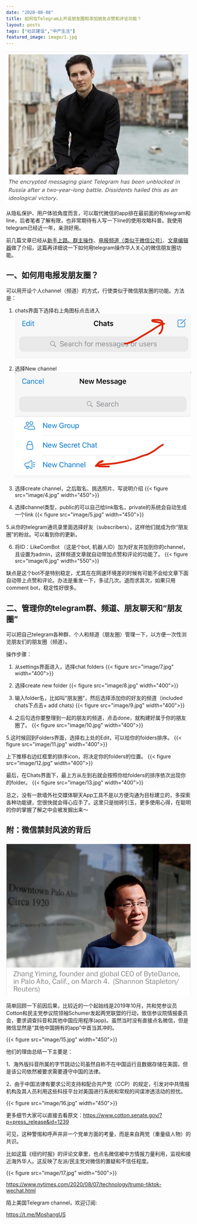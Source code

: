 ```yaml
---
date: "2020-08-08"
title: 如何在Telegram上开设朋友圈和添加朋友点赞和评论功能？
layout: posts
tags: ["社区建设","中产生活"]
featured_image: image/1.jpg
---
```


![](image/1.jpg)


从隐私保护、用户体验角度而言，可以取代微信的app排在最前面的有telegram和line，后者笔者了解有限，也非常期待有人写一下line的使用攻略科普。我使用telegram已经近一年，亲测好用。


前几篇文章已经从[新手上路、群主操作](../telegram_novice_group/)、[电报频道（类似于微信公号）](../telegram_channel/)、[文章编辑器](../telegraph_intro/)做了介绍，这篇再详细说一下如何用telegram操作华人关心的微信朋友圈功能。

<!--more-->

## 一、如何用电报发朋友圈？

可以用开设个人channel（频道）的方式，行使类似于微信朋友圈的功能。方法是：


1. chats界面下选择右上角图标点击进入
![](image/2.jpg)

2. 选择New channel
![](image/3.jpg)

3. 选择create channel，之后取名、挑选照片、写说明介绍
{{< figure src="image/4.jpg" width="450">}}

4. 选择channel类型，public的可以自己给link取名，private的系统会自动生成一个link
{{< figure src="image/5.jpg" width="450">}}

5.从你的telegram通讯录里面选择好友（subscribers），这样他们就成为你“朋友圈”的粉丝。可以看到你的更新。


6. 将ID：LikeComBot （这是个bot, 机器人ID）加为好友并加到你的channel，且设置为admin，这样频道文章就自动带加点赞和评论的功能了。
{{< figure src="image/6.jpg" width="550">}}

缺点是这个bot不是特别稳定，尤其在在网速环境差的时候有可能不会给文章下面自动带上点赞和评论。办法是重发一下，多试几次。退而求其次，如果只用comment bot，稳定性好很多。

## 二、管理你的telegram群、频道、朋友聊天和“朋友圈”

可以把自己telegram各种群、个人和频道（朋友圈）管理一下，以方便一次性浏览朋友们的朋友圈（频道）。


操作步骤：

1. 从settings界面进入，选择chat folders
{{< figure src="image/7.jpg" width="400">}}

2. 选择create new folder
{{< figure src="image/8.jpg" width="400">}}

3. 输入folder名，比如叫“朋友圈”，然后选择添加你的好友的频道（included chats下点击+ add chats)
{{< figure src="image/9.jpg" width="400">}}

4. 之后勾选你要整理到一起的朋友的频道，点击done，就构建好属于你的朋友圈了。
{{< figure src="image/10.jpg" width="400">}}

5.这时候回到Folders界面，选择右上处的Edit，可以给你的folders排序。
{{< figure src="image/11.jpg" width="400">}}

上下推移右边红框里的排序icon，将决定你的folders的位置。
{{< figure src="image/12.jpg" width="400">}}

最后，在Chats界面下，最上方从左到右就会按照你给folders的排序依次出现你的folder。
{{< figure src="image/13.jpg" width="400">}}


总之，没有一款墙外社交媒体聊天App工具不是以方便沟通为目标建立的，多探索各种功能键，您很快就会得心应手了。这里只是抛砖引玉，更多使用心得，在聪明的你的掌握了解之中会被发掘出来～

## 附：微信禁封风波的背后
![](image/14.jpg)

简单回顾一下前因后果，比较近的一个起始线是2019年10月，共和党参议员Cotton和民主党参议院领袖Schumer发起两党联盟的行动，致信参议院情报委员会，要求调查抖音和其他中国应用程序(app)。虽然当时没有直接点名微信，但是微信显然是“其他中国拥有的app”中首当其冲的。

{{< figure src="image/15.jpg" width="450">}}

他们的理由总结一下主要是：


1、海外版抖音所属的字节跳动公司虽然自称不在中国运行且数据存储在美国，但是该公司依然被要求需要遵守中国的法律。


2、由于中国法律有要求公司支持和配合共产党（CCP）的规定，引发对中共情报机构及其人员利用这些科技平台对美国进行系统和常规的间谍渗透活动的担忧。

{{< figure src="image/16.jpg" width="450">}}

更多细节大家可以直接去看原文：https://www.cotton.senate.gov/?p=press_release&id=1239

可见，这种警惕和呼声并非一个党单方面的考量，而是来自两党（重量级人物）的共识。


比如这篇《纽约时报》的评论文章里，也点名微信被中方情报力量利用，监视和接近海外华人。这反映了左派/民主党对微信的置疑和不信任程度。


{{< figure src="image/17.jpg" width="500">}}

https://www.nytimes.com/2020/08/07/technology/trump-tiktok-wechat.html



陌上美国Telegram channel，欢迎订阅:

https://t.me/MoshangUS